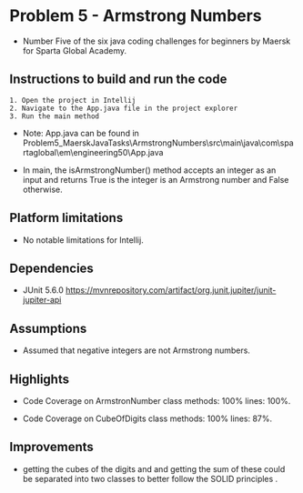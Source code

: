 # Problem 5 - Armstrong Numbers

* Number Five of the six java coding challenges for beginners by Maersk for Sparta Global Academy.
## Instructions to build and run the code

    1. Open the project in Intellij
    2. Navigate to the App.java file in the project explorer
    3. Run the main method

* Note: App.java can be found in Problem5_MaerskJavaTasks\ArmstrongNumbers\src\main\java\com\spartaglobal\em\engineering50\App.java

* In main, the isArmstrongNumber() method accepts an integer as an input and returns True is the integer is an Armstrong number and False otherwise.

## Platform limitations

* No notable limitations for Intellij.

## Dependencies

* JUnit 5.6.0 https://mvnrepository.com/artifact/org.junit.jupiter/junit-jupiter-api 

## Assumptions

* Assumed that negative integers are not Armstrong numbers.

## Highlights

* Code Coverage on ArmstronNumber class methods: 100% lines: 100%.

* Code Coverage on CubeOfDigits class methods: 100% lines: 87%.

## Improvements

* getting the cubes of the digits and and getting the sum of these could be separated into two classes to better follow the SOLID principles .




